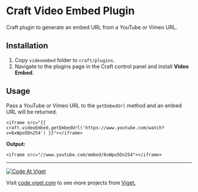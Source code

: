 # Craft Video Embed Plugin

Craft plugin to generate an embed URL from a YouTube or Vimeo URL.

## Installation

1. Copy `videoembed` folder to `craft/plugins`.
2. Navigate to the plugins page in the Craft control panel and install **Video Embed**.

## Usage

Pass a YouTube or Vimeo URL to the `getEmbedUrl` method and an embed URL will be returned.

```
<iframe src="{{ craft.videoEmbed.getEmbedUrl('https://www.youtube.com/watch?v=6xWpo5Dn254') }}"></iframe>
```

**Output:**

```
<iframe src="//www.youtube.com/embed/6xWpo5Dn254"></iframe>
```

***

<a href="http://code.viget.com">
  <img src="http://code.viget.com/github-banner.png" alt="Code At Viget">
</a>

Visit [code.viget.com](http://code.viget.com) to see more projects from [Viget.](https://viget.com)
